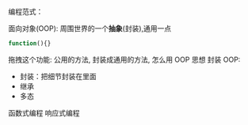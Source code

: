 编程范式：

面向对象(OOP): 周围世界的一个**抽象**(封装),通用一点
```js
function(){}
```
拖拽这个功能: 公用的方法, 封装成通用的方法, 怎么用 OOP 思想 封装
OOP:
- 封装：把细节封装在里面
- 继承
- 多态


函数式编程
响应式编程